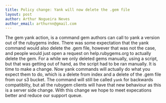 ```yaml
---
title: Policy change: Yank will now delete the .gem file
layout: post
author: Arthur Nogueira Neves
author_email: arthurnn@gmail.com
---
```


The gem yank action, is a command gem authors can call to yank a version out of the rubygems index. There was some expectation that the yank command would also delete the .gem file, however that was not the case, and people would just open a request on help.rubygems.org to actually delete the gem. For a while we only deleted gems manually, using a script, but that was getting out of hand, as the script had to be ran manually.
It is time to make a change. Now yank commands will actually do what you expect them to do, which is a delete from index and a delete of the .gem file from our s3 bucket.
The command will still be called `yank` for backwards compatiblity, but all the rubygem clients will have that new behaviour as this is a server side change.
With this change we hope to meet expecations better and reduce our support queue.
